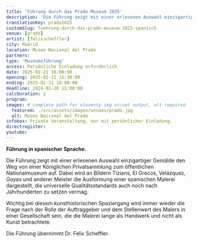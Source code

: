 ```yaml
---
title: 'Führung durch das Prado-Museum 2025'
description: 'Die Führung zeigt mit einer erlesenen Auswahl einzigartiger Gemälde den Weg von einer Königlichen Privatsammlung zum öffentlichen Nationalmuseum auf.'
translationKey: prado2025
customSlug: fuehrung-durch-das-prado-museum-2025-spanisch
venue: [prado]
artist: [felixscheffler]
city: Madrid
location: Museo Nacional del Prado
partners:
type: 'Museumsführung'
access: Persönliche Einladung erforderlich
date: 2025-02-21 16:00:00
opening: 2025-02-21 15:30:00
ending: 2025-02-21 18:00:00
deadline: 2024-02-20 11:00:00
calcDuration: 2
program:
images: # complete path for eleventy img srcset output, alt required
  featured: ./src/assets/images/venues/prado.jpg
  alt: Museo Nacional del Prado
infobox: Private Veranstaltung, nur mit persönlicher Einladung.
directregister:
youtube:
---
```


<strong>Führung in spanischer Sprache.</strong>

Die Führung zeigt mit einer erlesenen Auswahl einzigartiger Gemälde den Weg von einer Königlichen Privatsammlung zum öffentlichen Nationalmuseum auf. Dabei wird an Bildern Tizians, El Grecos, Velázquez, Goyas und anderer Meister die Ausformung einer spanischen Malerei dargestellt, die universelle Qualitätsstandards auch noch nach Jahrhunderten zu setzen vermag.

Wichtig bei diesem kunsthistorischen Spaziergang wird immer wieder die Frage nach der Rolle der Auftraggeber und dem Stellenwert des Malers in einer Gesellschaft sein, die die Malerei lange als Handwerk und nicht als Kunst betrachtete.

Die Führung übernimmt Dr. Felix Scheffler.
